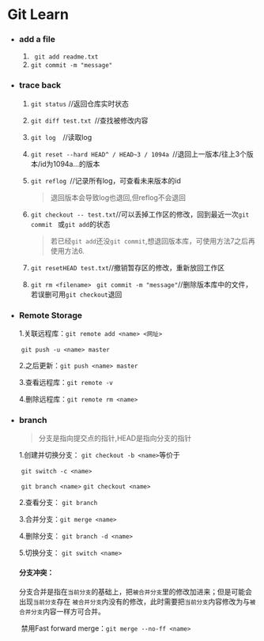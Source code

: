 # Git Learn

* ### add a file

  1. ` git add readme.txt`
  2. `git commit -m "message"`

* ### trace back

  1. ` git status `  //返回仓库实时状态

  2. `git diff test.txt `//查找被修改内容 

  3. `git log  `//读取log

  4. `git reset --hard HEAD^ / HEAD~3 / 1094a `//退回上一版本/往上3个版本/id为1094a...的版本

  5. `git reflog `//记录所有log，可查看未来版本的id

     > 退回版本会导致log也退回,但reflog不会退回
  
  6. ` git checkout -- test.txt `//可以丢掉工作区的修改，回到最近一次`git commit `  或`git add`的状态
  
     > 若已经`git add`还没`git commit`,想退回版本库，可使用方法7之后再使用方法6.    

  7. `git resetHEAD test.txt`//撤销暂存区的修改，重新放回工作区
  
  8. `git rm <filename> ` `git commit -m "message"`//删除版本库中的文件，若误删可用`git checkout`退回
  
* ### Remote Storage
  
    1.关联远程库：`git remote add <name> <网址>`
  
  ​	`git push -u <name> master`
  
    2.之后更新：`git push <name> master`
  
    3.查看远程库：`git remote -v`
  
    4.删除远程库：`git remote rm <name>` 
  
* ### branch

  > 分支是指向提交点的指针,HEAD是指向分支的指针

    1.创建并切换分支： `git checkout -b <name>`等价于

  ​     `git switch -c <name>`

  ​     `git branch <name>` `git checkout <name>`

    2.查看分支： `git branch`

    3.合并分支：`git merge <name>`

    4.删除分支：  `git branch -d <name>`

    5.切换分支：   `git switch <name>`

   

  #### 分支冲突：

  ​	分支合并是指在`当前分支`的基础上，把`被合并分支`里的修改加进来；但是可能会出现`当前分支`存在 `被合并分支`内没有的修改，此时需要把`当前分支`内容修改为与`被合并分支`内容一样方可合并。

  ​	禁用Fast forward merge：`git merge --no-ff <name>`
